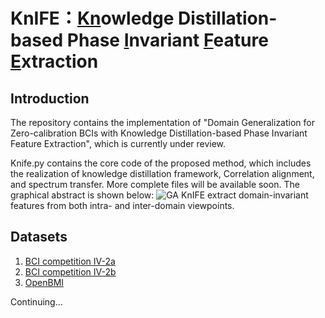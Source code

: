 # KnIFE：<ins>Kn</ins>owledge Distillation-based Phase <ins>I</ins>nvariant <ins>F</ins>eature <ins>E</ins>xtraction

## Introduction

The repository contains the implementation of "Domain Generalization for Zero-calibration BCIs with Knowledge Distillation-based Phase Invariant Feature Extraction", which is currently under review.

Knife.py contains the core code of the proposed method, which includes the realization of knowledge distillation framework, Correlation alignment, and spectrum transfer.
More complete files will be available soon. The graphical abstract is shown below:
![GA](https://github.com/ZilinL/KnIFE/assets/10232596/5509b800-2ae4-47cc-ab61-00a4d9d19d94)
KnIFE extract domain-invariant features from both intra- and inter-domain viewpoints.

## Datasets
1. [BCI competition IV-2a](https://www.bbci.de/competition/iv/#dataset2a)
2. [BCI competition IV-2b](https://www.bbci.de/competition/iv/#dataset2b)
4. [OpenBMI](http://gigadb.org/dataset/view/id/100542)

Continuing...
